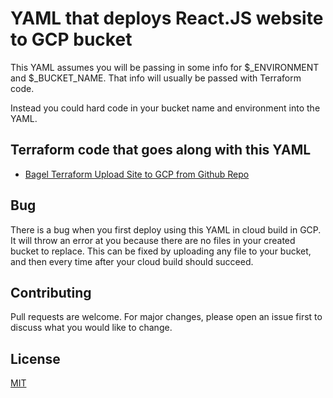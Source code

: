 # YAML that deploys React.JS website to GCP bucket
This YAML assumes you will be passing in some info for $_ENVIRONMENT and $_BUCKET_NAME. That info will usually be passed with Terraform code. 

Instead you could hard code in your bucket name and environment into the YAML.

## Terraform code that goes along with this YAML
- [Bagel Terraform Upload Site to GCP from Github Repo](https://github.com/BagelHole/Bagel-Terraform-Templates/tree/main/Bagel-Terraform-GCP-GitHub-Upload-Site)

## Bug
There is a bug when you first deploy using this YAML in cloud build in GCP. It will throw an error at you because there are no files in your created bucket to replace. This can be fixed by uploading any file to your bucket, and then every time after your cloud build should succeed. 

## Contributing
Pull requests are welcome. For major changes, please open an issue first to discuss what you would like to change.

## License
[MIT](https://choosealicense.com/licenses/mit/)